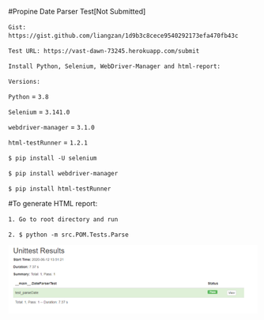 #Propine Date Parser Test[Not Submitted]

`Gist: https://gist.github.com/liangzan/1d9b3c8cece9540292173efa470fb43c`

`Test URL: https://vast-dawn-73245.herokuapp.com/submit`

`Install Python, Selenium, WebDriver-Manager and html-report:`

`Versions:`

`Python` = `3.8`

`Selenium` = `3.141.0`

`webdriver-manager` = `3.1.0`
  
`html-testRunner` = `1.2.1`

`$ pip install -U selenium`

`$ pip install webdriver-manager`

`$ pip install html-testRunner`


#To generate HTML report:

`1. Go to root directory and run`

`2. $ python -m src.POM.Tests.Parse`


![Alt text](reports/HTML_Report_Sample.PNG?raw=true "Sample HTML Report")
